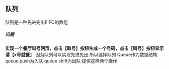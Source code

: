## 队列
队列是一种先进先出FIFO的数组

##### 问题 
**实现一个餐厅叫号网页，点击【取号】按钮生成一个号码，点击【叫号】按钮显示请【x号就餐**】
因为队列可以实现先进先出 所以选择队列 Queue作为数据结构
queue.push为入队  queue.shift为出队 提供这样两个操作
